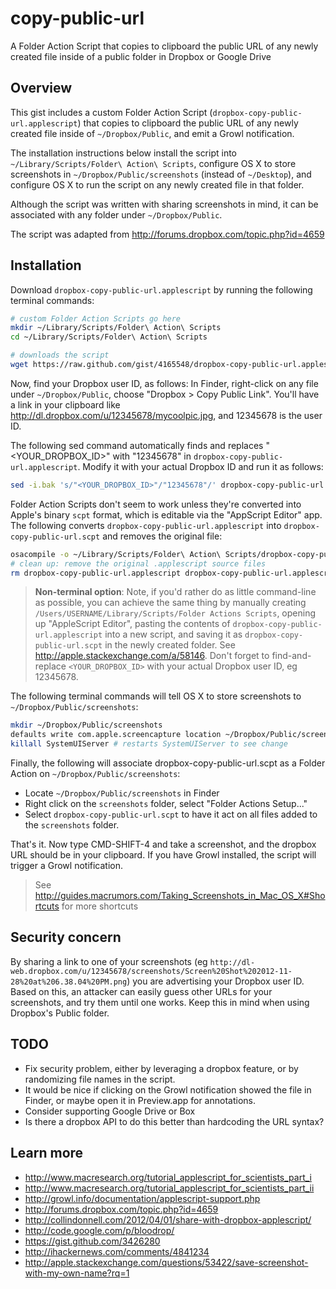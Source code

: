 copy-public-url
===============

A Folder Action Script that copies to clipboard the public URL of any newly created file inside of a public folder in 
Dropbox or Google Drive

## Overview

This gist includes a custom Folder Action Script (`dropbox-copy-public-url.applescript`) that copies to clipboard the public URL of any newly created file inside of `~/Dropbox/Public`, and emit a Growl notification.

The installation instructions below install the script into `~/Library/Scripts/Folder\ Action\ Scripts`, configure OS X to store screenshots in `~/Dropbox/Public/screenshots` (instead of `~/Desktop`), and configure OS X to run the script on any newly created file in that folder. 

Although the script was written with sharing screenshots in mind, it can be associated 
with any folder under `~/Dropbox/Public`.

The script was adapted from http://forums.dropbox.com/topic.php?id=4659

## Installation

Download `dropbox-copy-public-url.applescript` by running the following terminal commands:

```bash
# custom Folder Action Scripts go here
mkdir ~/Library/Scripts/Folder\ Action\ Scripts
cd ~/Library/Scripts/Folder\ Action\ Scripts

# downloads the script
wget https://raw.github.com/gist/4165548/dropbox-copy-public-url.applescript
```

Now, find your Dropbox user ID, as follows: In Finder, right-click on any file under `~/Dropbox/Public`, choose "Dropbox > Copy Public Link". You'll have a link in your clipboard like http://dl.dropbox.com/u/12345678/mycoolpic.jpg, and 12345678 is the user ID. 

The following sed command automatically finds and replaces "<YOUR_DROPBOX_ID>" with "12345678" in `dropbox-copy-public-url.applescript`. Modify it with your actual Dropbox ID and run it as follows:

```bash
sed -i.bak 's/"<YOUR_DROPBOX_ID>"/"12345678"/' dropbox-copy-public-url.applescript
```

Folder Action Scripts don't seem to work unless they're converted into Apple's binary `scpt` format, which is editable via the "AppScript Editor" app. The following converts `dropbox-copy-public-url.applescript` into `dropbox-copy-public-url.scpt` and removes the original file:

```bash
osacompile -o ~/Library/Scripts/Folder\ Action\ Scripts/dropbox-copy-public-url.scpt dropbox-copy-public-url.applescript
# clean up: remove the original .applescript source files
rm dropbox-copy-public-url.applescript dropbox-copy-public-url.applescript.bak
```

> **Non-terminal option**: Note, if you'd rather do as little command-line as possible, you can achieve the same thing by manually creating `/Users/USERNAME/Library/Scripts/Folder Actions Scripts`, opening up "AppleScript Editor", pasting the contents of `dropbox-copy-public-url.applescript` into a new script, and saving it as `dropbox-copy-public-url.scpt` in the newly created folder. See http://apple.stackexchange.com/a/58146. Don't forget to find-and-replace `<YOUR_DROPBOX_ID>` with your actual Dropbox user ID, eg 12345678. 

The following terminal commands will tell OS X to store screenshots to `~/Dropbox/Public/screenshots`:

```bash
mkdir ~/Dropbox/Public/screenshots
defaults write com.apple.screencapture location ~/Dropbox/Public/screenshots
killall SystemUIServer # restarts SystemUIServer to see change
```

Finally, the following will associate dropbox-copy-public-url.scpt as a Folder Action on `~/Dropbox/Public/screenshots`:

* Locate `~/Dropbox/Public/screenshots` in Finder
* Right click on the `screenshots` folder, select "Folder Actions Setup..."
* Select `dropbox-copy-public-url.scpt` to have it act on all files added to the `screenshots` folder.

That's it. Now type CMD-SHIFT-4 and take a screenshot, and the dropbox URL should be in your clipboard.
If you have Growl installed, the script will trigger a Growl notification. 

> See http://guides.macrumors.com/Taking_Screenshots_in_Mac_OS_X#Shortcuts for more shortcuts

## Security concern

By sharing a link to one of your screenshots (eg `http://dl-web.dropbox.com/u/12345678/screenshots/Screen%20Shot%202012-11-28%20at%206.38.04%20PM.png`) you are advertising your Dropbox user ID. Based on this, an attacker can easily guess other URLs for your screenshots, and try them until one works. Keep this in mind when using Dropbox's Public folder.

## TODO

* Fix security problem, either by leveraging a dropbox feature, or by randomizing file names in the script.
* It would be nice if clicking on the Growl notification showed the file in Finder, or maybe open it in Preview.app for annotations.
* Consider supporting Google Drive or Box
* Is there a dropbox API to do this better than hardcoding the URL syntax?

## Learn more

* http://www.macresearch.org/tutorial_applescript_for_scientists_part_i
* http://www.macresearch.org/tutorial_applescript_for_scientists_part_ii
* http://growl.info/documentation/applescript-support.php
* http://forums.dropbox.com/topic.php?id=4659
* http://collindonnell.com/2012/04/01/share-with-dropbox-applescript/
* http://code.google.com/p/bloodrop/
* https://gist.github.com/3426280 
* http://ihackernews.com/comments/4841234
* http://apple.stackexchange.com/questions/53422/save-screenshot-with-my-own-name?rq=1